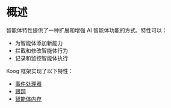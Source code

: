 # 概述

智能体特性提供了一种扩展和增强 AI 智能体功能的方式。特性可以：

- 为智能体添加新能力
- 拦截和修改智能体行为
- 记录和监控智能体执行

Koog 框架实现了以下特性：

- [事件处理器](agent-events.md)
- [跟踪](tracing.md)
- [智能体内存](agent-memory.md)